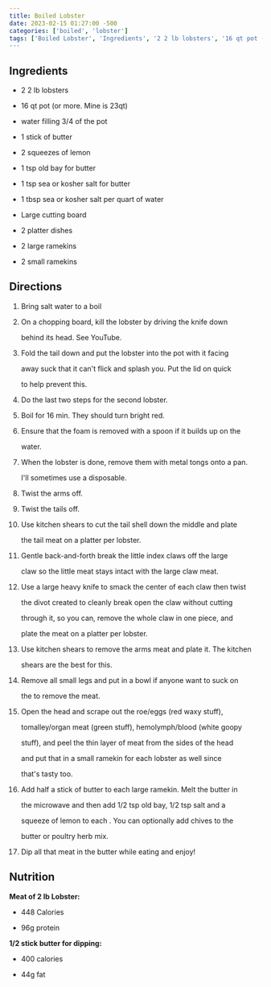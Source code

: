 ```yaml
---
title: Boiled Lobster
date: 2023-02-15 01:27:00 -500
categories: ['boiled', 'lobster']
tags: ['Boiled Lobster', 'Ingredients', '2 2 lb lobsters', '16 qt pot (or more. Mine is 23qt)', 'water filling 3/4 of the pot', '1 stick of butter', '2 squeezes of lemon', '1 tsp old bay for butter', '1 tsp sea or kosher salt for butter', '1 tbsp sea or kosher salt per quart of water', 'Large cutting board', '2 platter dishes', '2 large ramekins', '2 small ramekins', 'Directions', 'Bring salt water to a boil', 'On a chopping board, kill the lobster by driving the knife down behind its head. See YouTube.', 'Fold the tail down and put the lobster into the pot with it facing away suck that it can’t flick and splash you. Put the lid on quick to help prevent this.', 'Do the last two steps for the second lobster.', 'Boil for 16 min. They should turn bright red.', 'Ensure that the foam is removed with a spoon if it builds up on the water.', 'When the lobster is done, remove them with metal tongs onto a pan. I’ll sometimes use a disposable.', 'Twist the arms off.', 'Twist the
---
```


## Ingredients

-   2 2 lb lobsters
-   16 qt pot (or more. Mine is 23qt)
-   water filling 3/4 of the pot
-   1 stick of butter
-   2 squeezes of lemon
-   1 tsp old bay for butter
-   1 tsp sea or kosher salt for butter
-   1 tbsp sea or kosher salt per quart of water
-   Large cutting board
-   2 platter dishes
-   2 large ramekins
-   2 small ramekins

## Directions

1.  Bring salt water to a boil
2.  On a chopping board, kill the lobster by driving the knife down
    behind its head. See YouTube.
3.  Fold the tail down and put the lobster into the pot with it facing
    away suck that it can't flick and splash you. Put the lid on quick
    to help prevent this.
4.  Do the last two steps for the second lobster.
5.  Boil for 16 min. They should turn bright red.
6.  Ensure that the foam is removed with a spoon if it builds up on the
    water.
7.  When the lobster is done, remove them with metal tongs onto a pan.
    I'll sometimes use a disposable.
8.  Twist the arms off.
9.  Twist the tails off.
10. Use kitchen shears to cut the tail shell down the middle and plate
    the tail meat on a platter per lobster.
11. Gentle back-and-forth break the little index claws off the large
    claw so the little meat stays intact with the large claw meat.
12. Use a large heavy knife to smack the center of each claw then twist
    the divot created to cleanly break open the claw without cutting
    through it, so you can, remove the whole claw in one piece, and
    plate the meat on a platter per lobster.
13. Use kitchen shears to remove the arms meat and plate it. The kitchen
    shears are the best for this.
14. Remove all small legs and put in a bowl if anyone want to suck on
    the to remove the meat.
15. Open the head and scrape out the roe/eggs (red waxy stuff),
    tomalley/organ meat (green stuff), hemolymph/blood (white goopy
    stuff), and peel the thin layer of meat from the sides of the head
    and put that in a small ramekin for each lobster as well since
    that's tasty too.
16. Add half a stick of butter to each large ramekin. Melt the butter in
    the microwave and then add 1/2 tsp old bay, 1/2 tsp salt and a
    squeeze of lemon to each . You can optionally add chives to the
    butter or poultry herb mix.
17. Dip all that meat in the butter while eating and enjoy!

## Nutrition

**Meat of 2 lb Lobster:**

-   448 Calories
-   96g protein

**1/2 stick butter for dipping:**

-   400 calories
-   44g fat
